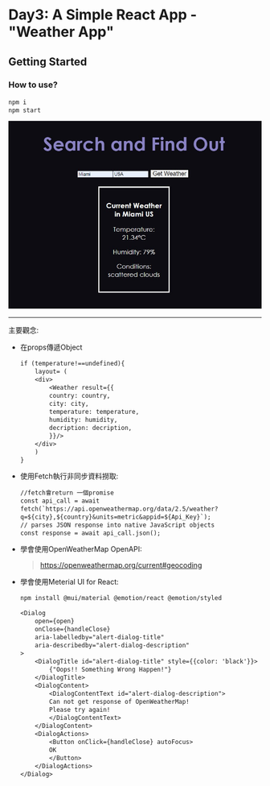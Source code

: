 # Day3: A Simple React App - "Weather App"
## Getting Started



### How to use?
```
npm i
npm start
```
![finish1](./img/finish.jpg)


---

主要觀念:
* 在props傳遞Object
    ```
    if (temperature!==undefined){
        layout= (
        <div>
            <Weather result={{
            country: country,
            city: city,
            temperature: temperature,
            humidity: humidity,
            decription: decription,
            }}/>
        </div>
        )
    }
    ```
    
* 使用Fetch執行非同步資料撈取:
    ```
    //fetch會return 一個promise 
    const api_call = await fetch(`https://api.openweathermap.org/data/2.5/weather?q=${city},${country}&units=metric&appid=${Api_Key}`);
    // parses JSON response into native JavaScript objects
    const response = await api_call.json(); 
    ```

* 學會使用OpenWeatherMap OpenAPI:
    > https://openweathermap.org/current#geocoding


* 學會使用Meterial UI for React:
    ```
    npm install @mui/material @emotion/react @emotion/styled
    ```
    ```
    <Dialog
        open={open}
        onClose={handleClose}
        aria-labelledby="alert-dialog-title"
        aria-describedby="alert-dialog-description"
    >
        <DialogTitle id="alert-dialog-title" style={{color: 'black'}}>
            {"Oops!! Something Wrong Happen!"}
        </DialogTitle>
        <DialogContent>
            <DialogContentText id="alert-dialog-description">
            Can not get response of OpenWeatherMap!
            Please try again!
            </DialogContentText>
        </DialogContent>
        <DialogActions>
            <Button onClick={handleClose} autoFocus>
            OK
            </Button>
        </DialogActions>
    </Dialog>
    ```